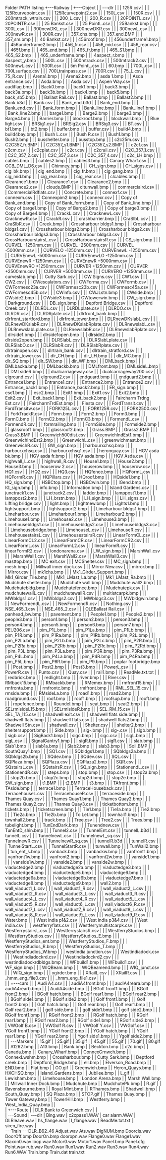 Folder PATH listing
+---Railway
|   +---Object
|   |   \---dlr
|   |       |   125R.csv
|   |       |   125Rcurvepoint.csv
|   |       |   125Rcurvepoint2.csv
|   |       |   150L.csv
|   |       |   150R.csv
|   |       |   200mtrack_wtrain.csv
|   |       |   200_L.csv
|   |       |   200_R.csv
|   |       |   20POINTL.csv
|   |       |   20POINTR.csv
|   |       |   25 Bankst.csv
|   |       |   25 PointL.csv
|   |       |   25Bankst.bmp
|   |       |   300L.csv
|   |       |   300newDKL.csv
|   |       |   300newDKR.csv
|   |       |   300newL.csv
|   |       |   300newR.csv
|   |       |   300R.csv
|   |       |   357_chs.bmp
|   |       |   357_end.BMP
|   |       |   357_sm.bmp
|   |       |   40 Bankst.csv
|   |       |   456roof.bmp
|   |       |   456underframe1.bmp
|   |       |   456underframe2.bmp
|   |       |   456_fr.csv
|   |       |   456_mid.csv
|   |       |   456_rear.csv
|   |       |   465f.bmp
|   |       |   465_end.bmp
|   |       |   465_fr.bmp
|   |       |   465_S1.bmp
|   |       |   465_S2.bmp
|   |       |   465_underframe.bmp
|   |       |   4aspect_r.bmp
|   |       |   4aspect_y.bmp
|   |       |   500L.csv
|   |       |   500mtrack.csv
|   |       |   500mtrack2.csv
|   |       |   500newL.csv
|   |       |   500R.csv
|   |       |   5m PointL.csv
|   |       |   60.bmp
|   |       |   700L.csv
|   |       |   700Lsurface.csv
|   |       |   700Ltrainpass.csv
|   |       |   700R.csv
|   |       |   75_L.csv
|   |       |   75_R.csv
|   |       |   Arena1.bmp
|   |       |   Arena2.bmp
|   |       |   asda 1.bmp
|   |       |   Asda entrance.csv
|   |       |   Asda.bmp
|   |       |   Asda.csv
|   |       |   Aspen Way.csv
|   |       |   audiflag.bmp
|   |       |   Back0.bmp
|   |       |   back1.bmp
|   |       |   back3.bmp
|   |       |   back3a.bmp
|   |       |   back3b.bmp
|   |       |   back4.bmp
|   |       |   back5.bmp
|   |       |   back_sb5.bmp
|   |       |   Ballast Rail.csv
|   |       |   Ballast.bmp
|   |       |   Ballast2.bmp
|   |       |   Bank.b3d
|   |       |   Bank.csv
|   |       |   Bank_end.b3d
|   |       |   Bank_end.bmp
|   |       |   Bank_end.csv
|   |       |   Bank_form.bmp
|   |       |   Bank_line.bmp
|   |       |   Bank_line1.bmp
|   |       |   Bank_line2.bmp
|   |       |   barge1.bmp
|   |       |   Barge2.bmp
|   |       |   barge3.bmp
|   |       |   Barge4.bmp
|   |       |   Barrier.bmp
|   |       |   blockroof.bmp
|   |       |   blockwall.bmp
|   |       |   Blue light.csv
|   |       |   BRSig1.csv
|   |       |   BRSig2.csv
|   |       |   BRSig3.csv
|   |       |   BT.csv
|   |       |   bt1.bmp
|   |       |   bt2.bmp
|   |       |   buffer.bmp
|   |       |   buffer.csv
|   |       |   build4.bmp
|   |       |   build4bay.bmp
|   |       |   Bush L.csv
|   |       |   Bush R.csv
|   |       |   Bush1.bmp
|   |       |   Bush2.bmp
|   |       |   busshelter.bmp
|   |       |   busstop.bmp
|   |       |   c2c25m.csv
|   |       |   C2C357_fr.BMP
|   |       |   C2C357_s1.BMP
|   |       |   C2C357_s2.BMP
|   |       |   c2cf.csv
|   |       |   c2cm.csv
|   |       |   c2cplat.csv
|   |       |   c2cr.csv
|   |       |   c2crail.csv
|   |       |   C2C_357_1.csv
|   |       |   C2C_357_2.csv
|   |       |   C2C_357_3.csv
|   |       |   C2C_357_4.csv
|   |       |   c2c_LH.bmp
|   |       |   cables.bmp
|   |       |   cables2.bmp
|   |       |   cables3.bmp
|   |       |   Canary Wharf.csv
|   |       |   CCB_DML_D6.csv
|   |       |   Chimney.bmp
|   |       |   CH_sign.bmp
|   |       |   CH_signs.csv
|   |       |   cig_bk.bmp
|   |       |   cig_end.bmp
|   |       |   cig_fr.bmp
|   |       |   cig_gang.bmp
|   |       |   cig_mid.bmp
|   |       |   cig_rear.bmp
|   |       |   cig_rear.csv
|   |       |   clcables.bmp
|   |       |   Clearance1.bmp
|   |       |   Clearance1.csv
|   |       |   Clearance2.bmp
|   |       |   Clearance2.csv
|   |       |   clouds.BMP
|   |       |   cltunwall.bmp
|   |       |   commercialrd.csv
|   |       |   CommercialRdflats.csv
|   |       |   Concrete.bmp
|   |       |   connexf.csv
|   |       |   connexm.csv
|   |       |   Connexpim2.bmp
|   |       |   connexr.csv
|   |       |   Copy of Bank_end.bmp
|   |       |   Copy of Bank_form.bmp
|   |       |   Copy of Bank_line.bmp
|   |       |   Copy of barge1.bmp
|   |       |   Copy of Barge2.bmp
|   |       |   Copy of barge3.bmp
|   |       |   Copy of Barge4.bmp
|   |       |   CrackL.csv
|   |       |   CracknewL.csv
|   |       |   CracknewR.csv
|   |       |   CrackR.csv
|   |       |   crashbarrier.bmp
|   |       |   CraSlbL.csv
|   |       |   CraSlbR.csv
|   |       |   Creek.bmp
|   |       |   Crossharbour bldgs1.bmp
|   |       |   Crossharbour bldgs1.csv
|   |       |   Crossharbour bldgs2.bmp
|   |       |   Crossharbour bldgs2.csv
|   |       |   Crossharbour bldgs3.bmp
|   |       |   Crossharbour bldgs3.csv
|   |       |   CrossHarbourstairsL.csv
|   |       |   CrossHarbourstairsR.csv
|   |       |   CS_sign.bmp
|   |       |   CURVEL -1250mm.csv
|   |       |   CURVEL -2500mm.csv
|   |       |   CURVEL -5000mm.csv
|   |       |   CURVELO -1250mm.csv
|   |       |   CURVEnewL -1250mm.csv
|   |       |   CURVEnewL -5000mm.csv
|   |       |   CURVEnewLO -1250mm.csv
|   |       |   CURVEnewR +1250mm.csv
|   |       |   CURVEnewR +5000mm.csv
|   |       |   CURVEnewRO +1250mm.csv
|   |       |   CURVER +1250mm.csv
|   |       |   CURVER +2500mm.csv
|   |       |   CURVER +5000mm.csv
|   |       |   CURVERO +1250mm.csv
|   |       |   curveslab.bmp
|   |       |   Cutty Sark.csv
|   |       |   CW Signs.csv
|   |       |   CW1.csv
|   |       |   CW2.csv
|   |       |   CWescalators.csv
|   |       |   CWForma.csv
|   |       |   CWFormb.csv
|   |       |   CWFormesc23a.csv
|   |       |   CWFormesc23b.csv
|   |       |   CWFormesc45a.csv
|   |       |   CWFormesc45b.csv
|   |       |   CWinfo.csv
|   |       |   CWJLstn.bmp
|   |       |   CWside.bmp
|   |       |   CWside2.bmp
|   |       |   CWside3.bmp
|   |       |   CWtowerwin.bmp
|   |       |   CW_sign.bmp
|   |       |   Darkground.csv
|   |       |   DB_sign.bmp
|   |       |   Depford Bridge.csv
|   |       |   Deptford Creek.csv
|   |       |   DLRDL.csv
|   |       |   DLRDLplate.csv
|   |       |   DLRDO.csv
|   |       |   DLRDR.csv
|   |       |   DLRDRplate.csv
|   |       |   dlrfront_bank.bmp
|   |       |   dlrfront_startford.bmp
|   |       |   dlrfront_tower.bmp
|   |       |   DLRnewDKslabL.csv
|   |       |   DLRnewDKslabR.csv
|   |       |   DLRnewDKslabRplate.csv
|   |       |   DLRnewslabL.csv
|   |       |   DLRnewslabLplate.csv
|   |       |   DLRnewslabR.csv
|   |       |   DLRnewslabRplate.csv
|   |       |   dlrside1.bmp
|   |       |   dlrside1open.bmp
|   |       |   dlrside2.bmp
|   |       |   dlrside2open.bmp
|   |       |   DLRSlabL.csv
|   |       |   DLRSlabLplate.csv
|   |       |   DLRSlabO.csv
|   |       |   DLRSlabR.csv
|   |       |   DLRSlabRplate.csv
|   |       |   dlrtrainopen.csv
|   |       |   dlrtrain_bank.csv
|   |       |   dlrtrain_stratford.csv
|   |       |   dlrtrain_tower.csv
|   |       |   dlr_CH.bmp
|   |       |   dlr_LH.bmp
|   |       |   dlr_MC.bmp
|   |       |   dlr_SQ.bmp
|   |       |   dlr_SW.bmp
|   |       |   dlr_WF.bmp
|   |       |   DMLback.bmp
|   |       |   DMLbacka.bmp
|   |       |   DMLbackb.bmp
|   |       |   DMLfront.bmp
|   |       |   DMLsideL.bmp
|   |       |   DMLsideR.bmp
|   |       |   dualcarriageway.csv
|   |       |   dualcarriageway200.csv
|   |       |   elground.csv
|   |       |   elground2.csv
|   |       |   endguard.bmp
|   |       |   endguard2.bmp
|   |       |   Entrance1.bmp
|   |       |   Entrance1.csv
|   |       |   Entrance2.bmp
|   |       |   Entrance2.csv
|   |       |   Entrance_back1.bmp
|   |       |   Entrance_back2.bmp
|   |       |   ER_sign.bmp
|   |       |   esc1.bmp
|   |       |   esc2.bmp
|   |       |   Exit1.bmp
|   |       |   Exit1.csv
|   |       |   Exit2.bmp
|   |       |   Exit2.csv
|   |       |   Exit_back1.bmp
|   |       |   Exit_back2.bmp
|   |       |   Faircharm Trdng Est.csv
|   |       |   FaircharmTrdEst.bmp
|   |       |   Fiesta.csv
|   |       |   FordTransit.csv
|   |       |   FordTransitw.csv
|   |       |   FORK125L.csv
|   |       |   FORK125R.csv
|   |       |   FORK2500.csv
|   |       |   ForkTrackR.csv
|   |       |   Form.bmp
|   |       |   Form2.bmp
|   |       |   Form3.bmp
|   |       |   FormC.bmp
|   |       |   FormC2.bmp
|   |       |   FormC3.bmp
|   |       |   FormendL.csv
|   |       |   FormendR.csv
|   |       |   formrailing.bmp
|   |       |   FormSide.bmp
|   |       |   Formside2.bmp
|   |       |   glassroof1.bmp
|   |       |   glassroof2.bmp
|   |       |   Grass.BMP
|   |       |   Grass2.BMP
|   |       |   Grass3.BMP
|   |       |   Greenwich500dist.csv
|   |       |   GreenwichIndEst1.bmp
|   |       |   GreenwichIndEst2.bmp
|   |       |   GreenwichL.csv
|   |       |   greenwichmast.bmp
|   |       |   GreenwichR.csv
|   |       |   GW_sign.bmp
|   |       |   harbourxchsq.bmp
|   |       |   harbourxchsq.csv
|   |       |   harbourxchsq1.csv
|   |       |   heronquay.csv
|   |       |   HGV asda bk.bmp
|   |       |   HGV asda fr.bmp
|   |       |   HGV asda.bmp
|   |       |   HGV Asda.csv
|   |       |   highwall_L.csv
|   |       |   highwall_R.csv
|   |       |   House1.bmp
|   |       |   House2.bmp
|   |       |   House3.bmp
|   |       |   houserow 2.csv
|   |       |   houserow.bmp
|   |       |   houserow.csv
|   |       |   HQ1.csv
|   |       |   HQ2.csv
|   |       |   HQ3.csv
|   |       |   HQfence.bmp
|   |       |   HQFormL.csv
|   |       |   HQFormR.csv
|   |       |   HQPillars.csv
|   |       |   HQroof.bmp
|   |       |   HQside1.bmp
|   |       |   HQ_sign.bmp
|   |       |   HSBCtop.bmp
|   |       |   HSBCwin.bmp
|   |       |   IGend.bmp
|   |       |   IG_sign.bmp
|   |       |   info.bmp
|   |       |   Information.bmp
|   |       |   Island Gardens.csv
|   |       |   junctrack1.csv
|   |       |   junctrack2.csv
|   |       |   ladder.bmp
|   |       |   lamppost1.bmp
|   |       |   lamppost2.bmp
|   |       |   LH_brstn.bmp
|   |       |   LH_sign.bmp
|   |       |   LH_signs.csv
|   |       |   Lifting bridge.csv
|   |       |   light.bmp
|   |       |   lightnew.bmp
|   |       |   Lights1.bmp
|   |       |   lightsupport.bmp
|   |       |   lightsupport2.bmp
|   |       |   Limeharbour bldgs1.bmp
|   |       |   Limeharbour.csv
|   |       |   Limeharbour1.bmp
|   |       |   Limeharbour2.bmp
|   |       |   Limehouse1.bmp
|   |       |   Limehouse2.csv
|   |       |   Limehouse3.bmp
|   |       |   Limehousebldgs1.csv
|   |       |   Limehousebldgs2.csv
|   |       |   Limehousebldgs3.csv
|   |       |   Limehousebridge.bmp
|   |       |   LimehouseL.csv
|   |       |   LimehouseR.csv
|   |       |   LimehousestairsL.csv
|   |       |   LimehousestairsR.csv
|   |       |   LinearFormCL.csv
|   |       |   LinearFormCL2.csv
|   |       |   LinearFormCR.csv
|   |       |   LinearFormCR2.csv
|   |       |   LinearFormL.csv
|   |       |   LinearFormL2.csv
|   |       |   linearFormR.csv
|   |       |   linearFormR2.csv
|   |       |   londonarena.csv
|   |       |   LW_sign.bmp
|   |       |   MarshWall.csv
|   |       |   MarshWall1.csv
|   |       |   MarshWall2.csv
|   |       |   MarshWall3.csv
|   |       |   masttop.bmp
|   |       |   MC exit.csv
|   |       |   MCShelter.csv
|   |       |   MC_sign.bmp
|   |       |   mesh.bmp
|   |       |   Millwall inner dock.csv
|   |       |   Mirror New.csv
|   |       |   mirror.bmp
|   |       |   Mirror.csv
|   |       |   mk1chs.bmp
|   |       |   Mk1_Girder_Support.bmp
|   |       |   Mk1_Girder_Tile.bmp
|   |       |   Mk1_LMast_La.bmp
|   |       |   Mk1_LMast_Ra.bmp
|   |       |   Mudchute shelter.bmp
|   |       |   Mudchute wall.bmp
|   |       |   Mudchute wall2.bmp
|   |       |   Mudchutebldg.bmp
|   |       |   Mudchutefence.bmp
|   |       |   Mudchutepk.csv
|   |       |   mudchutewallL.csv
|   |       |   mudchutewallR.csv
|   |       |   multistcarpk.bmp
|   |       |   MWbldgs1.csv
|   |       |   MWbldgs2.csv
|   |       |   MWbldgs3.csv
|   |       |   MWbldgwin.bmp
|   |       |   NewFormendL.csv
|   |       |   NewFormendR.csv
|   |       |   Nothing.csv
|   |       |   NSE_465_1.csv
|   |       |   NSE_465_2.csv
|   |       |   OLEBallast Rail.csv
|   |       |   panhead_bw.bmp
|   |       |   pavement.bmp
|   |       |   People1.bmp
|   |       |   People2.bmp
|   |       |   people3.bmp
|   |       |   person1.bmp
|   |       |   person2.bmp
|   |       |   person3.bmp
|   |       |   person4.bmp
|   |       |   person5.bmp
|   |       |   person6.bmp
|   |       |   person7.bmp
|   |       |   PEU206.csv
|   |       |   pim_P1L.bmp
|   |       |   pim_P1La.bmp
|   |       |   pim_P1Lb.bmp
|   |       |   pim_P1R.bmp
|   |       |   pim_P1Ra.bmp
|   |       |   pim_P1Rb.bmp
|   |       |   pim_P2L.bmp
|   |       |   pim_P2La.bmp
|   |       |   pim_P2Lb.bmp
|   |       |   pim_P2Lc.bmp
|   |       |   pim_P2R.bmp
|   |       |   pim_P2Ra.bmp
|   |       |   pim_P2Rb.bmp
|   |       |   pim_P2Rc.bmp
|   |       |   pim_P2Rd.bmp
|   |       |   pim_P3L.bmp
|   |       |   pim_P3La.bmp
|   |       |   pim_P3R.bmp
|   |       |   pim_P3Ra.bmp
|   |       |   pim_P4L.bmp
|   |       |   pim_P4La.bmp
|   |       |   pim_P4R.bmp
|   |       |   pim_P4Ra.bmp
|   |       |   pim_P5L.bmp
|   |       |   pim_P6R.bmp
|   |       |   pim_P9.bmp
|   |       |   poplar footbridge.bmp
|   |       |   Post.bmp
|   |       |   Post2.bmp
|   |       |   Post3.bmp
|   |       |   PowerL.csv
|   |       |   PowerR.csv
|   |       |   Punto.csv
|   |       |   Quay.csv
|   |       |   rail1.bmp
|   |       |   ReadMe.txt.txt
|   |       |   redbrick.bmp
|   |       |   redlight.bmp
|   |       |   river.bmp
|   |       |   River.csv
|   |       |   RMback15.bmp
|   |       |   RMbackb.bmp
|   |       |   RMemex.bmp
|   |       |   rmfront15.bmp
|   |       |   rmfronta.bmp
|   |       |   rmfrontc.bmp
|   |       |   rmlfront.bmp
|   |       |   RML_SEL_15.csv
|   |       |   rmside.bmp
|   |       |   RMsideLa.bmp
|   |       |   road1.bmp
|   |       |   road2.bmp
|   |       |   roadground.csv
|   |       |   roof.bmp
|   |       |   roof1.bmp
|   |       |   roofsup.bmp
|   |       |   rooft.bmp
|   |       |   ropefence.bmp
|   |       |   Roundel.bmp
|   |       |   seat.bmp
|   |       |   seat2.bmp
|   |       |   SELrmlsideL15.bmp
|   |       |   SELrmlsideR.bmp
|   |       |   SEL_RM_15.csv
|   |       |   SEL_TA_115.csv
|   |       |   shadwell exit.csv
|   |       |   shadwell flats side.bmp
|   |       |   shadwell flats.bmp
|   |       |   shadwell flats.csv
|   |       |   shadwell flats2.bmp
|   |       |   Shadwell Stn.csv
|   |       |   shadwell.csv
|   |       |   Shelter.csv
|   |       |   shelter2.bmp
|   |       |   sheltersupport.bmp
|   |       |   Side.bmp
|   |       |   sig-.bmp
|   |       |   sig-.csv
|   |       |   sigb.bmp
|   |       |   sigb.csv
|   |       |   SigBack1.bmp
|   |       |   sigc.bmp
|   |       |   sigc.csv
|   |       |   sigL.bmp
|   |       |   sigL.csv
|   |       |   SignalGantry1.bmp
|   |       |   sigR.bmp
|   |       |   sigR.csv
|   |       |   slab.bmp
|   |       |   Slab1.bmp
|   |       |   slab1a.bmp
|   |       |   Slab2.bmp
|   |       |   slab3.bmp
|   |       |   Soil.BMP
|   |       |   SouthQuay1.bmp
|   |       |   SQ1.csv
|   |       |   SQbldgs1.bmp
|   |       |   SQbldgs2a.bmp
|   |       |   SQbldgs2b.bmp
|   |       |   SQdev.bmp
|   |       |   SQdev.csv
|   |       |   SQL.csv
|   |       |   SQPlaza.bmp
|   |       |   SQPlaza.csv
|   |       |   SQPlaza2.bmp
|   |       |   SQR.csv
|   |       |   SQstairsL.csv
|   |       |   SQstairsR.csv
|   |       |   SQ_sign.bmp
|   |       |   StationendL.csv
|   |       |   StationendR.csv
|   |       |   steps.bmp
|   |       |   stop.bmp
|   |       |   stop.csv
|   |       |   stop2a.bmp
|   |       |   stop2b.bmp
|   |       |   stop2c.bmp
|   |       |   stop2d.bmp
|   |       |   stop2e.bmp
|   |       |   SW_sign.bmp
|   |       |   t1.BMP
|   |       |   t2.BMP
|   |       |   t3.bmp
|   |       |   TAfront.bmp
|   |       |   TAside.bmp
|   |       |   terrace1.bmp
|   |       |   TerraceHouseback.csv
|   |       |   TerracehouseL.csv
|   |       |   TerracehouseR.csv
|   |       |   terraceside.bmp
|   |       |   Thames Quay.csv
|   |       |   Thames Quay1.bmp
|   |       |   Thames Quay2.bmp
|   |       |   Thames Quay2.csv
|   |       |   Thames Quay3.csv
|   |       |   ticketbottom.bmp
|   |       |   tickets.bmp
|   |       |   ticketscreen.bmp
|   |       |   Tie1.bmp
|   |       |   Tie1a.bmp
|   |       |   Tie2.bmp
|   |       |   Tie2a.bmp
|   |       |   Tie2b.bmp
|   |       |   To Let.bmp
|   |       |   townhall1.bmp
|   |       |   townhall2.bmp
|   |       |   track.bmp
|   |       |   Tree.csv
|   |       |   Tree2.csv
|   |       |   Trees.bmp
|   |       |   tubelight.bmp
|   |       |   TunEndDark.bmp
|   |       |   Tunendnew.csv
|   |       |   TunEntD_shin.bmp
|   |       |   Tunnel2.csv
|   |       |   TunnelEnt.csv
|   |       |   tunnelL.b3d
|   |       |   tunnelL.csv
|   |       |   TunnelnewL.csv
|   |       |   TunnelnewL_sq.csv
|   |       |   TunnelnewR.csv
|   |       |   TunnelnewR_sq.csv
|   |       |   tunnelR.b3d
|   |       |   tunnelR.csv
|   |       |   TunnelStartL.csv
|   |       |   TunnelStartR.csv
|   |       |   tunwall.bmp
|   |       |   TunWall2.bmp
|   |       |   tun_ent_s.bmp
|   |       |   vanback.bmp
|   |       |   vanbackw.bmp
|   |       |   vanfront1.bmp
|   |       |   vanfront1w.bmp
|   |       |   vanfront2.bmp
|   |       |   vanfront2w.bmp
|   |       |   vanside1.bmp
|   |       |   vanside1w.bmp
|   |       |   vanside2.bmp
|   |       |   vanside2w.bmp
|   |       |   viaductedge2.bmp
|   |       |   viaductedge2a.bmp
|   |       |   viaductedge3.bmp
|   |       |   viaductedge4.bmp
|   |       |   viaductedge5.bmp
|   |       |   viaductedge6.bmp
|   |       |   viaductedge6a.bmp
|   |       |   viaductedge6b.bmp
|   |       |   viaductedge7.bmp
|   |       |   viaductedge8.bmp
|   |       |   viaductedge9.bmp
|   |       |   wall2.bmp
|   |       |   wall_viaduct1_L.csv
|   |       |   wall_viaduct1_R.csv
|   |       |   wall_viaduct2_L.csv
|   |       |   wall_viaduct2_R.csv
|   |       |   wall_viaduct3_L.csv
|   |       |   wall_viaduct3_R.csv
|   |       |   wall_viaduct4_L.csv
|   |       |   wall_viaduct4_R.csv
|   |       |   wall_viaduct5_L.csv
|   |       |   wall_viaduct5_R.csv
|   |       |   wall_viaduct6_L.csv
|   |       |   wall_viaduct6_R.csv
|   |       |   wall_viaduct7_L.csv
|   |       |   wall_viaduct7_R.csv
|   |       |   wall_viaduct8_L.csv
|   |       |   wall_viaduct8_R.csv
|   |       |   wall_viaduct9_L.csv
|   |       |   wall_viaduct9_R.csv
|   |       |   Water.bmp
|   |       |   West india p1&2.csv
|   |       |   West india p3&4.csv
|   |       |   West india.csv
|   |       |   westferryflats.csv
|   |       |   Westferrymultistcarpk.csv
|   |       |   WestferrystairsL.csv
|   |       |   WestferrystairsR.csv
|   |       |   WestferryStudios.bmp
|   |       |   WestferryStudios.csv
|   |       |   WestferryStudios_E.bmp
|   |       |   WestferryStudios_ent.bmp
|   |       |   WestferryStudios_F.bmp
|   |       |   WestferryStudios_R.bmp
|   |       |   WestferryStudios_T.bmp
|   |       |   WestferryStudios_W.bmp
|   |       |   westindia junction.csv
|   |       |   Westindiadock.csv
|   |       |   Westindiadockrd.csv
|   |       |   Westindiadockrd2.csv
|   |       |   westindiadockrdbldgs.bmp
|   |       |   WFbuild1.bmp
|   |       |   WFbuild1.csv
|   |       |   WF_sign.bmp
|   |       |   WIQBeam.bmp
|   |       |   WIQBeamend.bmp
|   |       |   WIQ_junct.csv
|   |       |   WIQ_sign.bmp
|   |       |   xgirder.bmp
|   |       |   XRailL.csv
|   |       |   XRailR.csv
|   |       |   _hmm_eng_file0.csv
|   |       |   _hmm_eng_file1.csv
|   |       |   
|   |       +---cars
|   |       |       Audi A4.csv
|   |       |       audiA4front.bmp
|   |       |       audiA4reara.bmp
|   |       |       audiA4rearb.bmp
|   |       |       AudiA4side.bmp
|   |       |       BGolf front1.bmp
|   |       |       BGolf front2.bmp
|   |       |       BGolf hatch.bmp
|   |       |       BGolf rear1.bmp
|   |       |       BGolf rear2.bmp
|   |       |       BGolf side1.bmp
|   |       |       BGolf side2.bmp
|   |       |       Golf front1.bmp
|   |       |       Golf front2.bmp
|   |       |       Golf hatch.bmp
|   |       |       Golf rear.bmp
|   |       |       Golf rear1.bmp
|   |       |       Golf rear2.bmp
|   |       |       golf side.bmp
|   |       |       golf side1.bmp
|   |       |       golf side2.bmp
|   |       |       RGolf front1.bmp
|   |       |       RGolf front2.bmp
|   |       |       RGolf hatch.bmp
|   |       |       RGolf rear1.bmp
|   |       |       RGolf rear2.bmp
|   |       |       RGolf side1.bmp
|   |       |       RGolf side2.bmp
|   |       |       VWGolf B.csv
|   |       |       VWGolf R.csv
|   |       |       VWGolf Y.csv
|   |       |       VWGolf.csv
|   |       |       YGolf front1.bmp
|   |       |       YGolf front2.bmp
|   |       |       YGolf hatch.bmp
|   |       |       YGolf rear1.bmp
|   |       |       YGolf rear2.bmp
|   |       |       Ygolf side1.bmp
|   |       |       Ygolf side2.bmp
|   |       |       
|   |       \---Markers
|   |               15.gif
|   |               25.gif
|   |               35.gif
|   |               45.gif
|   |               55.gif
|   |               70.gif
|   |               80.gif
|   |               A1262.bmp
|   |               A13.bmp
|   |               Bank.bmp
|   |               Beckton.bmp
|   |               c2c.bmp
|   |               Canada.bmp
|   |               Canary_Wharf.bmp
|   |               ConnexGrnwch.bmp
|   |               ConnexLwshm.bmp
|   |               Crossharbour.bmp
|   |               Cutty_Sark.bmp
|   |               Deptford creek.bmp
|   |               Deptford_Bridge.bmp
|   |               ell.bmp
|   |               Elverson_Road.bmp
|   |               END.bmp
|   |               Flat.bmp
|   |               GO.gif
|   |               Greenwich.bmp
|   |               Heron_Quays.bmp
|   |               HXCHSQ.bmp
|   |               Island_Gardens.bmp
|   |               Jubilee.bmp
|   |               L.gif
|   |               Lewisham.bmp
|   |               Limehouse.bmp
|   |               London Arena.bmp
|   |               Marsh Wall.bmp
|   |               Millwall Inner Dock.bmp
|   |               Mudchute.bmp
|   |               MudchutePk.bmp
|   |               R.gif
|   |               Ravensbourne.bmp
|   |               Royal Mint.bmp
|   |               RThames.bmp
|   |               Shadwell.bmp
|   |               South_Quay.bmp
|   |               SQ Plaza.bmp
|   |               STOP.gif
|   |               Thames Quay.bmp
|   |               Tower Gateway.bmp
|   |               TowerHill.bmp
|   |               Westferry.bmp
|   |               West_India_Quay.bmp
|   |               
|   +---Route
|   |       DLR Bank to Greenwich.csv
|   |       
|   \---Sound
|       \---dlr
|               Bing.wav
|               c2cpass1.WAV
|               car alarm.WAV
|               DLRleave.wav
|               hs_flange.wav
|               l_flange.wav
|               ReadMe.txt.txt
|               siren_fire.wav
|               
\---Train
    \---DLR_B92_46
            Adjust.wav
            Ats.wav
            DigNUM.bmp
            Doorcls.wav
            DoorOff.bmp
            DoorOn.bmp
            dooropn.wav
            Flange0.wav
            Flange1.wav
            Klaxon0.wav
            loop.wav
            Motor0.wav
            Motor1.wav
            Panel.bmp
            Panel.cfg
            Point.wav
            rub.wav
            Run0.wav
            Run1.wav
            Run2.wav
            Run3.wav
            Run4.wav
            Run6.WAV
            Train.bmp
            Train.dat
            train.txt
            
